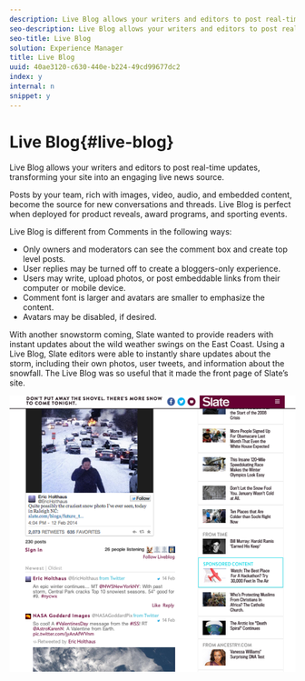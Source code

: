 ```yaml
---
description: Live Blog allows your writers and editors to post real-time updates, transforming your site into an engaging live news source.
seo-description: Live Blog allows your writers and editors to post real-time updates, transforming your site into an engaging live news source.
seo-title: Live Blog
solution: Experience Manager
title: Live Blog
uuid: 40ae3120-c630-440e-b224-49cd99677dc2
index: y
internal: n
snippet: y
---
```


# Live Blog{#live-blog}

Live Blog allows your writers and editors to post real-time updates, transforming your site into an engaging live news source. 

Posts by your team, rich with images, video, audio, and embedded content, become the source for new conversations and threads. Live Blog is perfect when deployed for product reveals, award programs, and sporting events.

Live Blog is different from Comments in the following ways:

* Only owners and moderators can see the comment box and create top level posts. 
* User replies may be turned off to create a bloggers-only experience. 
* Users may write, upload photos, or post embeddable links from their computer or mobile device. 
* Comment font is larger and avatars are smaller to emphasize the content. 
* Avatars may be disabled, if desired.

With another snowstorm coming, Slate wanted to provide readers with instant updates about the wild weather swings on the East Coast. Using a Live Blog, Slate editors were able to instantly share updates about the storm, including their own photos, user tweets, and information about the snowfall. The Live Blog was so useful that it made the front page of Slate’s site. 

![](assets/LiveBlogSlate_example.png)

